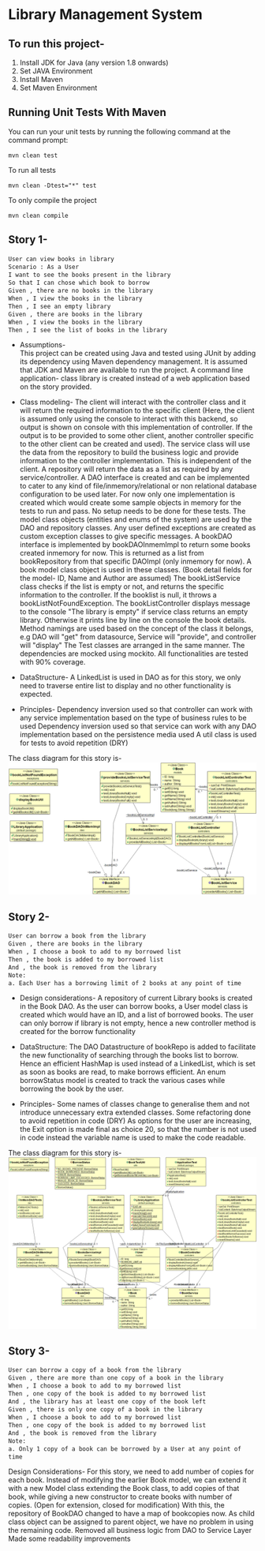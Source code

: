# Library Management System
## To run this project-
1. Install JDK for Java (any version 1.8 onwards)
2. Set JAVA Environment
3. Install Maven
4. Set Maven Environment

## Running Unit Tests With Maven

You can run your unit tests by running the following command at the command prompt:

    mvn clean test   

To run all tests

    mvn clean -Dtest="*" test

To only compile the project

    mvn clean compile


## Story 1-
```
User can view books in library
Scenario : As a User
I want to see the books present in the library
So that I can chose which book to borrow
Given , there are no books in the library
When , I view the books in the library
Then , I see an empty library
Given , there are books in the library
When , I view the books in the library
Then , I see the list of books in the library
```

- Assumptions-  
This project can be created using Java and tested using JUnit by adding its dependency using Maven dependency management.
It is assumed that JDK and Maven are available to run the project.
A command line application- class library is created instead of a web application based on the story provided.

- Class modeling-
The client will interact with the controller class and it will return the required information to the specific client (Here, the client is assumed only using the console to interact with this backend, so output is shown on console with this implementation of controller. If the output is to be provided to some other client, another controller specific to the other client can be created and used).
The service class will use the data from the repository to build the business logic and provide information to the controller implementation. This is independent of the client.
A repository will return the data as a list as required by any service/controller.
A DAO interface is created and can be implemented to cater to any kind of file/inmemory/relational or non relational database configuration to be used later. For now only one implementation is created which would create some sample objects in memory for the tests to run and pass. No setup needs to be done for these tests.
The model class objects (entities and enums of the system) are used by the DAO and repository classes.
Any user defined exceptions are created as custom exception classes to give specific messages.
A bookDAO interface is implemented by bookDAOInmemImpl to return some books created inmemory for now. This is returned as a list from bookRepository from that specific DAOImpl (only inmemory for now).
A book model class object is used in these classes. (Book detail fields for the model- ID, Name and Author are assumed)
The bookListService class checks if the list is empty or not, and returns the specific information to the controller. If the booklist is null, it throws a bookListNotFoundException.
The bookListController displays message to the console "The library is empty" if service class returns an empty library. Otherwise it prints line by line on the console the book details.
Method namings are used based on the concept of the class it belongs, e.g DAO will "get" from datasource, Service will "provide", and controller will "display"
The Test classes are arranged in the same manner. The dependencies are mocked using mockito.
All functionalities are tested with 90% coverage.

- DataStructure- A LinkedList is used in DAO as for this story, we only need to traverse entire list to display and no other functionality is expected.

- Principles-
Dependency inversion used so that controller can work with any service implementation based on the type of business rules to be used
Dependency inversion used so that service can work with any DAO implementation based on the persistence media used
A util class is used for tests to avoid repetition (DRY)

The class diagram for this story is-
![Test Image 1](Story1.png)


## Story 2-
```
User can borrow a book from the library
Given , there are books in the library
When , I choose a book to add to my borrowed list
Then , the book is added to my borrowed list
And , the book is removed from the library
Note:
a. Each User has a borrowing limit of 2 books at any point of time
```
- Design considerations- 
A repository of current Library books is created in the Book DAO.
As the user can borrow books, a User model class is created which would have an ID, and a list of borrowed books. 
The user can only borrow if library is not empty, hence a new controller method is created for the borrow functionality

- DataStructure:
The DAO Datastructure of bookRepo is added to facilitate the new functionality of searching through the books list to borrow. Hence an efficient HashMap is used instead of a LinkedList, which is set as soon as books are read, to make borrows efficient.
An enum borrowStatus model is created to track the various cases while borrowing the book by the user.

- Principles-
Some names of classes change to generalise them and not introduce unnecessary extra extended classes.
Some refactoring done to avoid repetition in code (DRY)
As options for the user are increasing, the Exit option is made final as choice 20, so that the number is not used in code instead the variable name is used to make the code readable.

The class diagram for this story is-
![Test Image 1](Story2.png)

## Story 3-
```
User can borrow a copy of a book from the library
Given , there are more than one copy of a book in the library
When , I choose a book to add to my borrowed list
Then , one copy of the book is added to my borrowed list
And , the library has at least one copy of the book left
Given , there is only one copy of a book in the library
When , I choose a book to add to my borrowed list
Then , one copy of the book is added to my borrowed list
And , the book is removed from the library
Note:
a. Only 1 copy of a book can be borrowed by a User at any point of time
```
Design Considerations-
For this story, we need to add number of copies for each book. Instead of modifying the earlier Book model, we can extend it with a new Model class extending the Book class, to add copies of that book, while giving a new constructor to create books with number of copies. (Open for extension, closed for modification)
With this, the repository of BookDAO changed to have a map of bookcopies now.
As child class object can be assigned to parent object, we have no problem in using the remaining code.
Removed all business logic from DAO to Service Layer
Made some readability improvements
